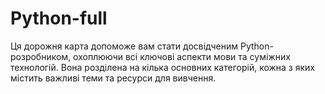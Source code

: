 # Python-full
Ця дорожня карта допоможе вам стати досвідченим Python-розробником, охоплюючи всі ключові аспекти мови та суміжних технологій. Вона розділена на кілька основних категорій, кожна з яких містить важливі теми та ресурси для вивчення.
